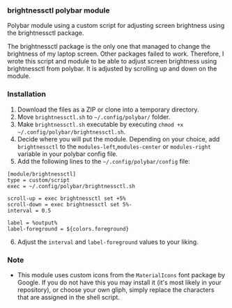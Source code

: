 ### brightnessctl polybar module
Polybar module using a custom script for adjusting screen brightness using the brightnessctl package.

The brightnessctl package is the only one that managed to change the brightness of my laptop screen. Other packages failed to work. Therefore, I wrote this script and module to be able to adjust screen brightness using brightnessctl from polybar. It is adjusted by scrolling up and down on the module.

### Installation
1. Download the files as a ZIP or clone into a temporary directory.
2. Move `brightnessctl.sh` to `~/.config/polybar/` folder.
3. Make `brightnessctl.sh` executable by executing `chmod +x ~/.config/polybar/brightnessctl.sh`.
4. Decide where you will put the module. Depending on your choice, add `brightnessctl` to the `modules-left`,`modules-center` or `modules-right` variable in your polybar config file.
5. Add the following lines to the `~/.config/polybar/config` file:
    
```
[module/brightnessctl]
type = custom/script
exec = ~/.config/polybar/brightnessctl.sh

scroll-up = exec brightnessctl set +5%
scroll-down = exec brightnessctl set 5%-
interval = 0.5

label = %output%
label-foreground = ${colors.foreground}
```

6. Adjust the `interval` and `label-foreground` values to your liking.

### Note
- This module uses custom icons from the `MaterialIcons` font package by Google. If you do not have this you may install it (it's most likely in your repository), or choose your own gliph, simply replace the characters that are assigned in the shell script.
